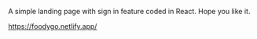 A simple landing page with sign in feature coded in React. Hope you like it.

https://foodygo.netlify.app/

